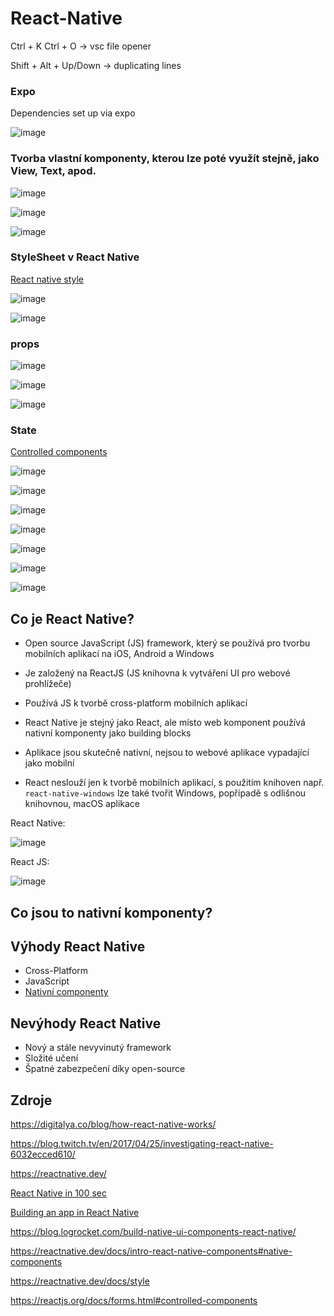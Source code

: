 # React-Native

Ctrl + K Ctrl + O -> vsc file opener

Shift + Alt + Up/Down -> duplicating lines

### Expo

Dependencies set up via expo

![image](https://user-images.githubusercontent.com/90755554/155754568-ac6e1934-a2bc-49a3-8a0a-20a59471efbe.png)

### Tvorba vlastní komponenty, kterou lze poté využít stejně, jako View, Text, apod.

![image](https://user-images.githubusercontent.com/90755554/155758363-53fa61a5-acea-4bb8-aeb7-59af36d98070.png)

![image](https://user-images.githubusercontent.com/90755554/155758543-4bab39df-e558-44fd-86a0-51e074e4af92.png)

![image](https://user-images.githubusercontent.com/90755554/155758496-bbc0838a-9881-4112-901a-f4685531e13a.png)

### StyleSheet v React Native

<a href="https://reactnative.dev/docs/style">React native style</a>

![image](https://user-images.githubusercontent.com/90755554/155760375-0160f14d-0315-49e2-8746-fa4f38fef176.png)

![image](https://user-images.githubusercontent.com/90755554/155760449-05f2fc7a-4565-419d-9824-f6c8095df192.png)


### props

![image](https://user-images.githubusercontent.com/90755554/155760097-6c894ee4-3d4d-4fcd-8f54-27c21e5cd0fa.png)

![image](https://user-images.githubusercontent.com/90755554/155760117-5eb668a7-fc4e-4033-afb3-e117df6c7672.png)

![image](https://user-images.githubusercontent.com/90755554/155760139-39b504dd-aa58-4c27-8715-5920c9bf6dab.png)

### State

<a href="https://reactjs.org/docs/forms.html#controlled-components">Controlled components</a>

![image](https://user-images.githubusercontent.com/90755554/155854143-48f0729b-f6fe-4f8d-925e-ec66c2b84c9a.png)

![image](https://user-images.githubusercontent.com/90755554/155854155-8cee6a30-a0b8-487b-ad4a-a9bf31cf563a.png)

![image](https://user-images.githubusercontent.com/90755554/155854198-54a41fe0-713c-4bf0-95e3-6bd123a726ff.png)

![image](https://user-images.githubusercontent.com/90755554/155854206-324ccb31-90f9-486f-8252-4b80224944b3.png)

![image](https://user-images.githubusercontent.com/90755554/155854216-9c3c0d26-0523-4da1-8adc-13427a1a13a9.png)

![image](https://user-images.githubusercontent.com/90755554/155854235-49223f91-0ed0-4609-8cd3-8e16bdfabf9c.png)

![image](https://user-images.githubusercontent.com/90755554/155854249-53b274b8-43a0-4cfc-927b-68f6cac41a16.png)

Co je React Native?
---
- Open source JavaScript (JS) framework, který se používá pro tvorbu mobilních aplikací na iOS, Android a Windows
- Je založený na ReactJS (JS knihovna k vytváření UI pro webové prohlížeče)
- Používá JS k tvorbě cross-platform mobilních aplikací
- React Native je stejný jako React, ale místo web komponent používá nativní komponenty jako building blocks
- Aplikace jsou skutečně nativní, nejsou to webové aplikace vypadající jako mobilní

- React neslouží jen k tvorbě mobilních aplikací, s použitím knihoven např. ```react-native-windows``` lze také tvořit Windows, popřípadě s odlišnou knihovnou, macOS aplikace

React Native: 

![image](https://user-images.githubusercontent.com/90755554/152967377-dd4770bc-96e5-4c09-a642-b5b37b962f78.png)

React JS:

![image](https://user-images.githubusercontent.com/90755554/152967584-4d2218a7-a4b4-4aee-b1c6-7033ebb7ac16.png)

Co jsou to nativní komponenty?
---


Výhody React Native
---

- Cross-Platform
- JavaScript
- <a href="https://reactnative.dev/docs/intro-react-native-components#native-components">Nativní componenty</a>

Nevýhody React Native
---

- Nový a stále nevyvinutý framework
- Složité učení
- Špatné zabezpečení díky open-source

Zdroje
---
https://digitalya.co/blog/how-react-native-works/

https://blog.twitch.tv/en/2017/04/25/investigating-react-native-6032ecced610/

https://reactnative.dev/

<a href="https://www.youtube.com/watch?v=gvkqT_Uoahw">React Native in 100 sec</a>

<a href="https://www.youtube.com/watch?v=0-S5a0eXPoc">Building an app in React Native</a>

https://blog.logrocket.com/build-native-ui-components-react-native/

https://reactnative.dev/docs/intro-react-native-components#native-components

https://reactnative.dev/docs/style

https://reactjs.org/docs/forms.html#controlled-components
